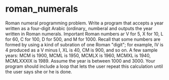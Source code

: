 # roman_numerals
Roman numeral programming problem.
Write a program that accepts a year written as a four-digit Arabic (ordinary_ numberal and outputs the year written in Roman numerals.
Important Roman numbers ar V for 5, X for 10, L for 60, C for 100, D for 500, and M for 1000.  Recall that some numbers are formed by
using a kind of subration of one Roman "digit"; for example, IV is 4 produced as a V minus I, XL is 40, CM is 900, and so on.  A few
sample years: MCM is 1900, MCML is 1950, MCMLX is 1960, MCMXL is 1940, MCMLXXXIX is 1989.  Assume the year is between 1000 and 3000.
Your program should include a loop that lets the user repeat this calculation until the user says she or he is done.
